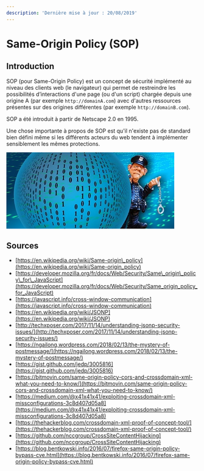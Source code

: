```yaml
---
description: 'Dernière mise à jour : 20/08/2019'
---
```


# Same-Origin Policy \(SOP\)

## Introduction

SOP \(pour Same-Origin Policy\) est un concept de sécurité implémenté au niveau des clients web \(le navigateur\) qui permet de restreindre les possibilités d’interactions d'une page \(ou d'un script\) chargée depuis une origine A \(par exemple `http://domainA.com`\) avec d'autres ressources présentes sur des origines différentes \(par exemple `http://domainB.com`\).

SOP a été introduit à partir de Netscape 2.0 en 1995. 

Une chose importante à propos de SOP est qu'il n'existe pas de standard bien défini même si les différents acteurs du web tendent à implémenter sensiblement les mêmes protections.

![](../../.gitbook/assets/7178bc6e345f2abf560908ca64a75a91.jpg)

## Sources

* [https://en.wikipedia.org/wiki/Same-origin\_policy](https://en.wikipedia.org/wiki/Same-origin_policy)
* [https://developer.mozilla.org/fr/docs/Web/Security/Same\_origin\_policy\_for\_JavaScript](https://developer.mozilla.org/fr/docs/Web/Security/Same_origin_policy_for_JavaScript)
* [https://javascript.info/cross-window-communication](https://javascript.info/cross-window-communication)
* [https://en.wikipedia.org/wiki/JSONP](https://en.wikipedia.org/wiki/JSONP)
* [http://techxposer.com/2017/11/14/understanding-jsonp-security-issues/](http://techxposer.com/2017/11/14/understanding-jsonp-security-issues/)
* [https://ngailong.wordpress.com/2018/02/13/the-mystery-of-postmessage/](https://ngailong.wordpress.com/2018/02/13/the-mystery-of-postmessage/)
* [https://gist.github.com/jedp/3005816](https://gist.github.com/jedp/3005816)
* [https://bitmovin.com/same-origin-policy-cors-and-crossdomain-xml-what-you-need-to-know/](https://bitmovin.com/same-origin-policy-cors-and-crossdomain-xml-what-you-need-to-know/)
* [https://medium.com/@x41x41x41/exploiting-crossdomain-xml-missconfigurations-3c8d407d05a8](https://medium.com/@x41x41x41/exploiting-crossdomain-xml-missconfigurations-3c8d407d05a8)
* [https://thehackerblog.com/crossdomain-xml-proof-of-concept-tool/](https://thehackerblog.com/crossdomain-xml-proof-of-concept-tool/)
* [https://github.com/nccgroup/CrossSiteContentHijacking](https://github.com/nccgroup/CrossSiteContentHijacking)
* [https://blog.bentkowski.info/2016/07/firefox-same-origin-policy-bypass-cve.html](https://blog.bentkowski.info/2016/07/firefox-same-origin-policy-bypass-cve.html)

